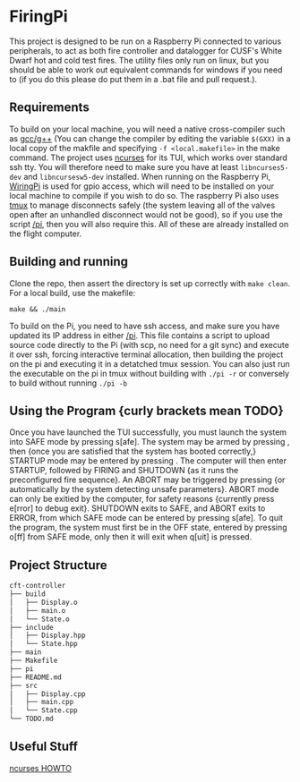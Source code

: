 # FiringPi

This project is designed to be run on a Raspberry Pi connected to various peripherals, to act as both fire controller
and datalogger for CUSF's White Dwarf hot and cold test fires. The utility files only run on linux, but you should be
able to work out equivalent commands for windows if you need to (if you do this please do put them in a .bat file and
pull request.).

## Requirements

To build on your local machine, you will need a native cross-compiler such
as [gcc/g++](https://www.gnu.org/software/gcc/) (You can change the compiler by editing the variable `$(GXX)` in a local
copy of the makfile and specifying `-f <local.makefile>` in the make command. The project
uses [ncurses](https://invisible-island.net/ncurses/announce.html) for its TUI, which works over standard ssh tty. You
will therefore need to make sure you have at least `libncurses5-dev` and `libncursesw5-dev` installed. When running on
the Raspberry Pi, [WiringPi](http://wiringpi.com/) is used for gpio access, which will need to be installed on your
local machine to compile if you wish to do so. The raspberry Pi also uses [tmux](https://linuxhandbook.com/tmux/) to
manage disconnects safely (the system leaving all of the valves open after an unhandled disconnect would not be good),
so if you use the script [/pi](/pi), then you will also require this. All of these are already installed on the flight
computer.

## Building and running

Clone the repo, then assert the directory is set up correctly with `make clean`. For a local build, use the makefile:

```console
make && ./main
```

To build on the Pi, you need to have ssh access, and make sure you have updated its IP address in either [/pi](/pi).
This file contains a script to upload source code directly to the Pi (with scp, no need for a git sync) and execute it
over ssh, forcing interactive terminal allocation, then building the project on the pi and executing it in a detatched
tmux session. You can also just run the executable on the pi in tmux without building with `./pi -r` or conversely to
build without running `./pi -b`

## Using the Program {curly brackets mean TODO}

Once you have launched the TUI successfully, you must launch the system into SAFE mode by pressing s[afe]. The system
may be armed by pressing <CTRL-A>, then {once you are satisfied that the system has booted correctly,} STARTUP mode may
be entered by pressing <SPACE>. The computer will then enter STARTUP, followed by FIRING and SHUTDOWN {as it runs the
preconfigured fire sequence}. An ABORT may be triggered by pressing <BACKSPACE> {or automatically by the system
detecting unsafe parameters}. ABORT mode can only be exitied by the computer, for safety reasons {currently press
e[rror] to debug exit}. SHUTDOWN exits to SAFE, and ABORT exits to ERROR, from which SAFE mode can be entered by
pressing s[afe]. To quit the program, the system must first be in the OFF state, entered by pressing o[ff] from SAFE
mode, only then it will exit when q[uit] is pressed.

## Project Structure

```markdown
cft-controller
├── build
│   ├── Display.o
│   ├── main.o
│   └── State.o
├── include
│   ├── Display.hpp
│   └── State.hpp
├── main
├── Makefile
├── pi
├── README.md
├── src
│   ├── Display.cpp
│   ├── main.cpp
│   └── State.cpp
└── TODO.md
```

## Useful Stuff

[ncurses HOWTO](https://tldp.org/HOWTO/NCURSES-Programming-HOWTO/)

